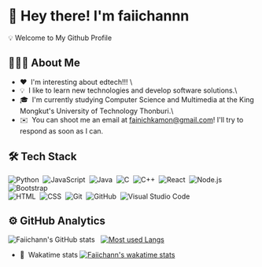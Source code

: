 # 👋 Hey there! I'm faiichannn
💡 Welcome to My Github Profile 

## 👨🏻‍💻  About Me

- ❤️ &nbsp;I'm interesting about edtech!!! \
- 💡 &nbsp;I like to learn new technologies and develop software solutions.\
- 🎓 &nbsp;I'm currently studying Computer Science and Multimedia at the King Mongkut's University of Technology Thonburi.\
- ✉️ &nbsp;You can shoot me an email at fainichkamon@gmail.com! I'll try to respond as soon as I can.

## 🛠  Tech Stack
![Python](https://img.shields.io/badge/-Python-05122A?style=flat&logo=python)&nbsp;
![JavaScript](https://img.shields.io/badge/-JavaScript-05122A?style=flat&logo=javascript)&nbsp;
![Java](https://img.shields.io/badge/-Java-05122A?style=flat&logo=Java&logoColor=FFA518)&nbsp;
![C](https://img.shields.io/badge/-C-05122A?style=flat&logo=C&logoColor=A8B9CC)&nbsp;
![C++](https://img.shields.io/badge/-C++-05122A?style=flat&logo=C%2B%2B&logoColor=00599C)&nbsp;
![React](https://img.shields.io/badge/-React-05122A?style=flat&logo=react)&nbsp;
![Node.js](https://img.shields.io/badge/-Node.js-05122A?style=flat&logo=node.js)&nbsp;
![Bootstrap](https://img.shields.io/badge/-Bootstrap-05122A?style=flat&logo=bootstrap&logoColor=563D7C)\
![HTML](https://img.shields.io/badge/-HTML-05122A?style=flat&logo=HTML5)&nbsp;
![CSS](https://img.shields.io/badge/-CSS-05122A?style=flat&logo=CSS3&logoColor=1572B6)&nbsp;
![Git](https://img.shields.io/badge/-Git-05122A?style=flat&logo=git)&nbsp;
![GitHub](https://img.shields.io/badge/-GitHub-05122A?style=flat&logo=github)&nbsp;
![Visual Studio Code](https://img.shields.io/badge/-Visual%20Studio%20Code-05122A?style=flat&logo=visual-studio-code&logoColor=007ACC)&nbsp;


## ⚙️  GitHub Analytics
![Faiichann's GitHub stats](https://github-readme-stats.vercel.app/api?username=faiichann&count_private=true&show_icons=true&theme=onedark)&nbsp;&nbsp;
[![Most used Langs](https://github-readme-stats.vercel.app/api/top-langs/?username=faiichann&layout=compact&theme=radical)](https://github.com/faiichann/github-readme-stats)

- 🤔&nbsp; Wakatime stats
[![Faiichann's wakatime stats](https://github-readme-stats.vercel.app/api/wakatime?username=faiichann&layout=compact&theme=radical)](https://github.com/faiichann/github-readme-stats)

